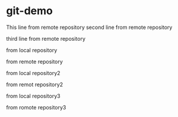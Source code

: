 # git-demo

This line from remote repository 
second line from remote repository

third line from remote repository

from local repository

from remote repository

from local repository2

from remot repository2

from local repository3

from romote repository3
